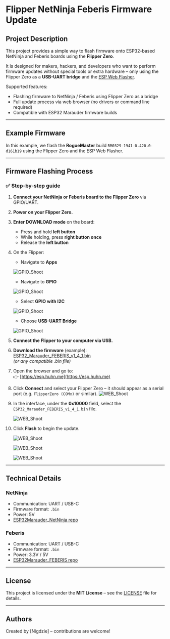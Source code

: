 # Flipper NetNinja Feberis Firmware Update

## Project Description

This project provides a simple way to flash firmware onto ESP32-based NetNinja and Feberis boards using the **Flipper Zero**.

It is designed for makers, hackers, and developers who want to perform firmware updates without special tools or extra hardware – only using the Flipper Zero as a **USB-UART bridge** and the [ESP Web Flasher](https://esp.huhn.me).

Supported features:
- Flashing firmware to NetNinja / Feberis using Flipper Zero as a bridge
- Full update process via web browser (no drivers or command line required)
- Compatible with ESP32 Marauder firmware builds

---

## Example Firmware

In this example, we flash the **RogueMaster** build `RM0329-1941-0.420.0-d161b19` using the Flipper Zero and the ESP Web Flasher.

---

## Firmware Flashing Process

### ✅ Step-by-step guide

1. **Connect your NetNinja or Feberis board to the Flipper Zero** via GPIO/UART.
2. **Power on your Flipper Zero.**
3. **Enter DOWNLOAD mode** on the board:
    - Press and hold **left button**
    - While holding, press **right button once**
    - Release the **left button**
4. On the Flipper:
    - Navigate to **Apps**
  
      
    ![GPIO_Shoot](Gfx/GPIO1.jpg)
    - Navigate to **GPIO**
      
    ![GPIO_Shoot](Gfx/GPIO2.jpg)
    - Select **GPIO with I2C**
      
    ![GPIO_Shoot](Gfx/GPIO3.jpg)
    - Choose **USB-UART Bridge**
      
    ![GPIO_Shoot](Gfx/GPIO4.jpg)

6. **Connect the Flipper to your computer via USB.**

7. **Download the firmware** (example):  
   [ESP32_Marauder_FEBERIS_v1_4_1.bin](https://github.com/bpmcircuits/ESP32Marauder_FEBERIS/releases)  
   *(or any compatible .bin file)*

8. Open the browser and go to:  
   👉 [https://esp.huhn.me](https://esp.huhn.me)

10. Click **Connect** and select your Flipper Zero – it should appear as a serial port (e.g. `FlipperZero (COMx)` or similar).
    ![WEB_Shoot](Gfx/WEB1.jpg)

12. In the interface, under the **0x10000** field, select the `ESP32_Marauder_FEBERIS_v1_4_1.bin` file.

    ![WEB_Shoot](Gfx/WEB3.jpg)
    
14. Click **Flash** to begin the update.

    ![WEB_Shoot](Gfx/WEB4.jpg)

    ![WEB_Shoot](Gfx/WEB5.jpg)

    ![WEB_Shoot](Gfx/WEB6.jpg)
---

## Technical Details

### NetNinja

- Communication: UART / USB-C  
- Firmware format: `.bin`  
- Power: 5V  
- [ESP32Marauder_NetNinja repo](https://github.com/bpmcircuits/ESP32Marauder_NetNinja)

### Feberis

- Communication: UART / USB-C    
- Firmware format: `.bin`
- Power: 3.3V / 5V  
- [ESP32Marauder_FEBERIS repo](https://github.com/bpmcircuits/ESP32Marauder_FEBERIS)

---

## License

This project is licensed under the **MIT License** – see the [LICENSE](LICENSE) file for details.

---

## Authors

Created by [Nigdzie] – contributions are welcome!

